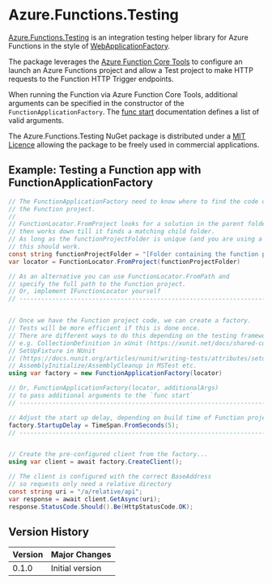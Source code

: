 # Azure.Functions.Testing

[Azure.Functions.Testing](https://github.com/LeeSanderson/Azure.Functions.Testing) is an integration testing helper library for Azure Functions in the style of 
[WebApplicationFactory](https://learn.microsoft.com/en-us/aspnet/core/test/integration-tests).

The package leverages the [Azure Function Core Tools](https://learn.microsoft.com/en-us/azure/azure-functions/functions-run-local) to configure an launch an Azure Functions
project and allow a Test project to make HTTP requests to the Function HTTP Trigger endpoints.

When running the Function via Azure Function Core Tools, additional arguments can be specified in the constructor of the `FunctionApplicationFactory`.
The [func start](https://learn.microsoft.com/en-us/azure/azure-functions/functions-core-tools-reference?tabs=v2#func-start) documentation defines a list of valid arguments.

The Azure.Functions.Testing NuGet package is distributed under a [MIT Licence](https://github.com/LeeSanderson/Azure.Functions.Testing/blob/main/LICENSE) 
allowing the package to be freely used in commercial applications.

## Example: Testing a Function app with FunctionApplicationFactory

```csharp
// The FunctionApplicationFactory need to know where to find the code of 
// the Function project.
// 
// FunctionLocator.FromProject looks for a solution in the parent folders
// then works down till it finds a matching child folder.
// As long as the functionProjectFolder is unique (and you are using a solution)
// this should work.
const string functionProjectFolder = "[Folder containing the function project e.g. Dotnet.Function.Demo]";
var locator = FunctionLocator.FromProject(functionProjectFolder)

// As an alternative you can use FunctionLocator.FromPath and 
// specify the full path to the Function project.
// Or, implement IFunctionLocator yourself
// ----------------------------------------------------------------------


// Once we have the Function project code, we can create a factory.
// Tests will be more efficient if this is done once.
// There are different ways to do this depending on the testing framework you are using
// e.g. CollectionDefinition in xUnit (https://xunit.net/docs/shared-context),
// SetUpFixture in NUnit 
// (https://docs.nunit.org/articles/nunit/writing-tests/attributes/setupfixture.html), 
// AssemblyInitialize/AssemblyCleanup in MSTest etc.
using var factory = new FunctionApplicationFactory(locator)

// Or, FunctionApplicationFactory(locator, additionalArgs)
// to pass additional arguments to the `func start`
// ----------------------------------------------------------------------

// Adjust the start up delay, depending on build time of Function project
factory.StartupDelay = TimeSpan.FromSeconds(5); 
// ----------------------------------------------------------------------


// Create the pre-configured client from the factory...
using var client = await factory.CreateClient();

// The client is configured with the correct BaseAddress
// so requests only need a relative directory
const string uri = "/a/relative/api";
var response = await client.GetAsync(uri);
response.StatusCode.Should().Be(HttpStatusCode.OK);

```


## Version History

| Version | Major Changes |  
| --- | --- | 
| 0.1.0 | Initial version |  
